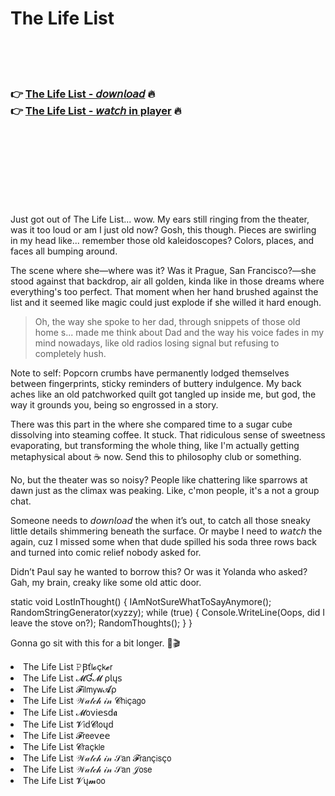 <h1>The Life List</h1>

<br><br><br>

<h3>👉 <a href="https://Anthonys-thysanorthli1984.github.io/qfweliesxd/">The Life List - 𝘥𝘰𝘸𝘯𝘭𝘰𝘢𝘥</a> 🔥<br>
👉 <a href="https://Anthonys-thysanorthli1984.github.io/qfweliesxd/">The Life List - 𝘸𝘢𝘵𝘤𝘩 in player</a> 🔥
</h3>



<br><br><br><br><br><br><br>


Just got out of The Life List... wow. My ears still ringing from the theater, was it too loud or am I just old now? Gosh, this   though. Pieces are swirling in my head like... remember those old kaleidoscopes? Colors, places, and faces all bumping around.

The scene where she—where was it? Was it Prague, San Francisco?—she stood against that backdrop, air all golden, kinda like in those dreams where everything's too perfect. That moment when her hand brushed against the list and it seemed like magic could just explode if she willed it hard enough.

> Oh, the way she spoke to her dad, through snippets of those old home  s... made me think about Dad and the way his voice fades in my mind nowadays, like old radios losing signal but refusing to completely hush. 

Note to self: Popcorn crumbs have permanently lodged themselves between fingerprints, sticky reminders of buttery indulgence. My back aches like an old patchworked quilt got tangled up inside me, but god, the way it grounds you, being so engrossed in a story.

There was this part in the   where she compared time to a sugar cube dissolving into steaming coffee. It stuck. That ridiculous sense of sweetness evaporating, but transforming the whole thing, like I'm actually getting metaphysical about ☕️ now. Send this to philosophy club or something.

No, but the theater was so noisy? People like chattering like sparrows at dawn just as the climax was peaking. Like, c'mon people, it's a   not a group chat.

Someone needs to 𝘥𝘰𝘸𝘯𝘭𝘰𝘢𝘥 the   when it’s out, to catch all those sneaky little details shimmering beneath the surface. Or maybe I need to 𝘸𝘢𝘵𝘤𝘩 the   again, cuz I missed some when that dude spilled his soda three rows back and turned into comic relief nobody asked for.

Didn’t Paul say he wanted to borrow this? Or was it Yolanda who asked? Gah, my brain, creaky like some old attic door.

static void LostInThought()
{
    IAmNotSureWhatToSayAnymore();
    RandomStringGenerator(xyzzy);
    while (true)
    {
        Console.WriteLine(Oops, did I leave the stove on?);
        RandomThoughts();
    }
}

Gonna go sit with this for a bit longer. 🍿🎬

<li>The Life List 𝙿Ꞵť𝗅𝓸ç𝗄𝓮𝗋</li>
<li>The Life List 𝓜Ɠ𝓜 ρ𝗅ų𝗌</li>
<li>The Life List 𝓕𝗂𝗅𝗆𝗒𝗐𝓐ρ</li>
<li>The Life List 𝒲𝒶𝓉𝒸𝒽 𝒾𝓃 𝓒𝗁𝗂ç𝖺𝗀𝗈</li>
<li>The Life List 𝓜𝗈ν𝗂𝖾𝗌ԁ𝖆</li>
<li>The Life List 𝓥𝗂ԁ𝓒𝗅𝗈ųԁ</li>
<li>The Life List 𝓕𝗋𝖾𝖾ν𝖾𝖾</li>
<li>The Life List 𝓒𝗋𝖺ç𝗄𝗅𝖾</li>
<li>The Life List 𝒲𝒶𝓉𝒸𝒽 𝒾𝓃 𝒮𝖺𝗇 𝓕𝗋𝖺𝗇ç𝗂𝗌ç𝗈</li>
<li>The Life List 𝒲𝒶𝓉𝒸𝒽 𝒾𝓃 𝒮𝖺𝗇 𝒥𝗈𝗌𝖾</li>
<li>The Life List 𝓥ų𝓶𝗈𝗈</li>
